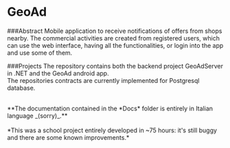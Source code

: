 # GeoAd

###Abstract
Mobile application to receive notifications of offers from shops nearby.
The commercial activities are created from registered users, which can use the web interface, having all the functionalities,
or login into the app and use some of them.

###Projects
The repository contains both the backend project GeoAdServer in .NET and the GeoAd android app.<br />
The repositories contracts are currently implemented for Postgresql database.

<br />
**The documentation contained in the *Docs* folder is entirely in Italian language _(sorry)_.**<br /><br />
*This was a school project entirely developed in ~75 hours: it's still buggy and there are some known improvements.*
